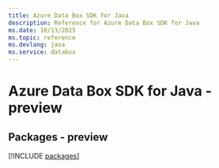 ```yaml
---
title: Azure Data Box SDK for Java
description: Reference for Azure Data Box SDK for Java
ms.date: 10/13/2025
ms.topic: reference
ms.devlang: java
ms.service: databox
---
```

# Azure Data Box SDK for Java - preview
## Packages - preview
[!INCLUDE [packages](data-box-index.md)]